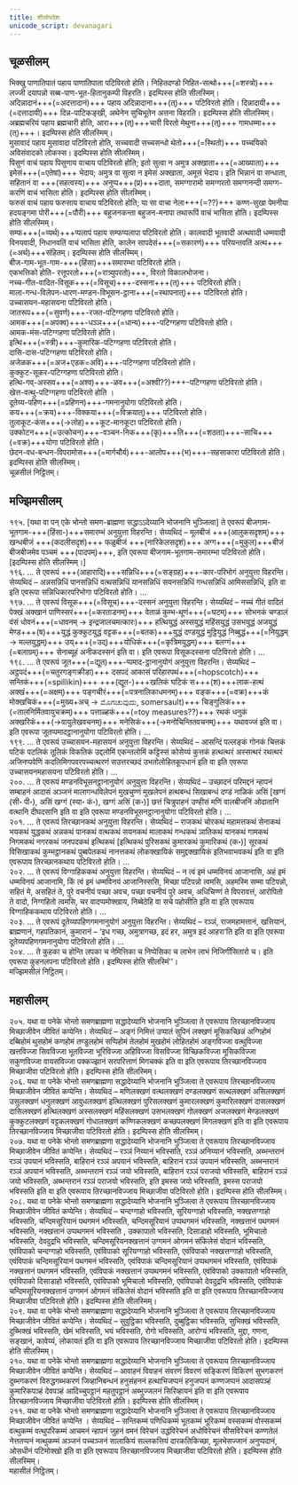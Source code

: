 ```yaml
---
title: शीलोपदेशः
unicode_script: devanagari
---
```


## चूळसीलम्
भिक्खु पाणातिपातं पहाय पाणातिपाता पटिविरतो होति। निहितदण्डो निहित-सत्थो+++(=शस्त्रो)+++ लज्जी दयापन्नो सब्ब-पाण-भूत-हितानुकम्पी विहरति। इदम्पिस्स होति सीलस्मिम्।  
अदिन्नादानं+++(=अदत्तादानं)+++ पहाय अदिन्नादाना+++(त्)+++ पटिविरतो होति। दिन्नादायी+++(=दत्तादायी)+++ दिन्न-पाटिकङ्खी, अथेनेन सुचिभूतेन अत्तना विहरति। इदम्पिस्स होति सीलस्मिम्।  
अब्रह्मचरियं पहाय ब्रह्मचारी होति, आरा+++(त्)+++चारी विरतो मेथुना+++(त्)+++ गामधम्मा+++(त्)+++। इदम्पिस्स होति सीलस्मिम्।  
मुसावादं पहाय मुसावादा पटिविरतो होति, सच्चवादी सच्चसन्धो थेतो+++(=स्थितो)+++ पच्चयिको अविसंवादको लोकस्स। इदम्पिस्स होति सीलस्मिम्।  
पिसुणं वाचं पहाय पिसुणाय वाचाय पटिविरतो होति; इतो सुत्वा न अमुत्र अक्खाता+++(=आख्याता)+++ इमेसं+++(=एतेषां)+++ भेदाय; अमुत्र वा सुत्वा न इमेसं अक्खाता, अमूसं भेदाय। इति भिन्नानं वा सन्धाता, सहितानं वा +++(सहत्वस्य)+++ अनुप्प+++(प्र)+++दाता, समग्गारामो समग्गरतो समग्गनन्दी समग्ग-करणिं वाचं भासिता होति। इदम्पिस्स होति सीलस्मिम्।  
फरुसं वाचं पहाय फरुसाय वाचाय पटिविरतो होति; या सा वाचा नेला+++(=??)+++ कण्ण-सुखा पेमनीया हदयङ्गमा पोरी+++(=पौरी)+++ बहुजनकन्ता बहुजन-मनापा तथारूपिं वाचं भासिता होति। इदम्पिस्स होति सीलस्मिम्।  
सम्फ+++(=व्यर्थ)+++प्पलापं पहाय सम्फप्पलापा पटिविरतो होति। कालवादी भूतवादी अत्थवादी धम्मवादी विनयवादी, निधानवतिं वाचं भासिता होति, कालेन सापदेसं+++(=सकारणं)+++ परियन्तवतिं अत्थ+++(=अर्थ)+++संहितम्। इदम्पिस्स होति सीलस्मिम्।  
बीज-गाम-भूत-गाम-+++(हिंसा)+++समारम्भा पटिविरतो होति।  
एकभत्तिको होति- रत्तूपरतो+++(=रात्र्युपरतो)+++, विरतो विकालभोजना।  
नच्च-गीत-वादित-विसूक+++(=विसूच)+++-दस्सना+++(त्)+++ पटिविरतो होति।  
माला-गन्ध-विलेपन-धारण-मण्डन-विभूसन-ट्ठाना+++(=स्थापनात्)+++ पटिविरतो होति।  
उच्चासयन-महासयना पटिविरतो होति।  
जातरूप+++(=सुवर्ण)+++-रजत-पटिग्गहणा पटिविरतो होति।  
आमक+++(=अपक्व)+++-धञ्ञ+++(=धान्य)+++-पटिग्गहणा पटिविरतो होति।  
आमक-मंस-पटिग्गहणा पटिविरतो होति।  
इत्थि+++(=स्त्री)+++-कुमारिक-पटिग्गहणा पटिविरतो होति।  
दासि-दास-पटिग्गहणा पटिविरतो होति।  
अजेळक+++(=अज+एडक=अवि)+++-पटिग्गहणा पटिविरतो होति।  
कुक्कुट-सूकर-पटिग्गहणा पटिविरतो होति।  
हत्थि-गव्-अस्सव+++(=अश्व)+++-ळव+++(=अश्वी??)+++-पटिग्गहणा पटिविरतो होति।  
खेत्त-वत्थु-पटिग्गहणा पटिविरतो होति ।  
दूतेय्य-पहिण+++(=प्रहिणन)+++-गमनानुयोगा पटिविरतो होति।  
कय+++(=क्रय)+++-विक्कया+++(=विक्रयात्)+++ पटिविरतो होति।  
तुलाकूट-कंस+++(→लोह)+++कूट-मानकूटा पटिविरतो होति।  
उक्कोटन+++(=उत्कोचन)+++-वञ्चन-निक+++(कृ)+++ति+++(=शठता)+++-साचि+++(=वक्र)+++योगा पटिविरतो होति।  
छेदन-वध-बन्धन-विपरामोस+++(=मार्गचौर्य)+++-आलोप+++(भ)+++-सहसाकारा पटिविरतो होति। इदम्पिस्स होति सीलस्मिम्।  
चूळसीलं निट्ठितम्।  


## मज्झिमसीलम्

१९५. [यथा वा पन् एके भोन्तो समण-ब्राह्मणा सद्धाऽऽदेय्यानि भोजनानि भुञ्जित्वा] ते एवरूपं बीजगाम-भूतगाम-+++(हिंसा-)+++समारम्भं अनुयुत्ता विहरन्ति। सेय्यथिदं – मूलबीजं +++(आलुकसदृशम्)+++ खन्धबीजं +++(कदलीसदृशं)+++ फळुबीजं +++(नारिकेलसदृशं)+++ अग्ग+++(=मुकुल)+++बीजं बीजबीजमेव पञ्चमं +++(पादपम्)+++, इति एवरूपा बीजगाम-भूतगाम-समारम्भा पटिविरतो होति। [इदम्पिस्स होति सीलस्मिम्।]  
१९६. … ते एवरूपं +++(आहारादि)+++सन्निधि+++(=सङ्ग्रह)+++-कार-परिभोगं अनुयुत्ता विहरन्ति। सेय्यथिदं – अन्नसन्निधिं पानसन्निधिं वत्थसन्निधिं यानसन्निधिं सयनसन्निधिं गन्धसन्निधिं आमिससन्निधिं, इति वा इति एवरूपा सन्निधिकारपरिभोगा पटिविरतो होति। …  
१९७. … ते एवरूपं विसूक+++(=विसूच)+++-दस्सनं अनुयुत्ता विहरन्ति। सेय्यथिदं – नच्चं गीतं वादितं पेक्खं अक्खानं पाणिस्सरं+++(=करताडनम्)+++ वेताळं कुम्भ-थूणं+++(=घटम्)+++ सोभनकं चण्डालं वंसं धोवनं+++(=धावनम् → इन्द्रजालचमत्कारः)+++ हत्थियुद्धं अस्सयुद्धं महिंसयुद्धं उसभयुद्धं अजयुद्धं मेण्ड+++(ष)+++युद्धं कुक्कुटयुद्धं वट्टक+++(=बतक)+++युद्धं दण्डयुद्धं मुट्ठियुद्धं निब्बुद्धं+++(=नियुद्धम् → मल्लयुद्धम्)+++ उय्+++(=उद्)+++योधिकं+++(=कृत्रिमयुद्धम्)+++ बलग्गं+++(=बलाग्रम्)+++ सेनाब्यूहं अनीकदस्सनं इति वा। इति एवरूपा विसूकदस्सना पटिविरतो होति। …  
१९८. … ते एवरूपं जूत+++(=द्यूत)+++-प्पमाद-ट्ठानानुयोगं अनुयुत्ता विहरन्ति। सेय्यथिदं – अट्ठपदं+++(=चतुरगङ्गक्रीडा)+++ दसपदं आकासं परिहारपथं+++(=hopscotch)+++ सन्तिकं+++(=spillikin)+++ +++(द्यूत-)+++खलिकं घटिकं स+++(श)+++लाक-हत्थं अक्खं+++(=अक्षम्)+++ पङ्गचीरं+++(=पत्रनालिकाधमनम्)+++ वङ्क+++(=वक्र)+++कं मोक्खचिकं+++(=मुख्य+अच् → ಮೊಗಚುವುದು, somersault)+++ चिङ्गुलिकं+++(=तालनिर्मितवायुचक्रम्)+++ पत्ताळ्हकं+++(=toy measures??)+++ रथकं धनुकं अक्खरिकं+++(→वायुलेखवचनम्)+++ मनेसिकं+++(→मनोचिन्तितवचनम्)+++ यथावज्जं इति वा। इति एवरूपा जूतप्पमादट्ठानानुयोगा पटिविरतो होति। …  
१९९. … ते एवरूपं उच्चासयन-महासयनं अनुयुत्ता विहरन्ति। सेय्यथिदं – आसन्दिं पल्लङ्कं गोनकं चित्तकं पटिकं पटलिकं तूलिकं विकतिकं उद्दलोमिं एकन्तलोमिं कट्टिस्सं कोसेय्यं कुत्तकं हत्थत्थरं अस्सत्थरं रथत्थरं अजिनप्पवेणिं कदलिमिगपवरपच्चत्थरणं सउत्तरच्छदं उभतोलोहितकूपधानं इति वा इति एवरूपा उच्चासयनमहासयना पटिविरतो होति। …  
२००. … ते एवरूपं मण्डनविभूसनट्ठानानुयोगं अनुयुत्ता विहरन्ति। सेय्यथिदं – उच्छादनं परिमद्दनं न्हापनं सम्बाहनं आदासं अञ्जनं मालागन्धविलेपनं मुखचुण्णं मुखलेपनं हत्थबन्धं सिखाबन्धं दण्डं नाळिकं असिं [खग्गं (सी॰ पी॰), असिं खग्गं (स्या॰ कं॰), खग्गं असिं (क॰)] छत्तं चित्रुपाहनं उण्हीसं मणिं वालबीजनिं ओदातानि वत्थानि दीघदसानि इति वा इति एवरूपा मण्डनविभूसनट्ठानानुयोगा पटिविरतो होति। …  
२०१. … ते एवरूपं तिरच्छानकथं अनुयुत्ता विहरन्ति। सेय्यथिदं – राजकथं चोरकथं महामत्तकथं सेनाकथं भयकथं युद्धकथं अन्नकथं पानकथं वत्थकथं सयनकथं मालाकथं गन्धकथं ञातिकथं यानकथं गामकथं निगमकथं नगरकथं जनपदकथं इत्थिकथं [इत्थिकथं पुरिसकथं कुमारकथं कुमारिकथं (क॰)] सूरकथं विसिखाकथं कुम्भट्ठानकथं पुब्बपेतकथं नानत्तकथं लोकक्खायिकं समुद्दक्खायिकं इतिभवाभवकथं इति वा इति एवरूपाय तिरच्छानकथाय पटिविरतो होति। …  
२०२. … ते एवरूपं विग्गाहिककथं अनुयुत्ता विहरन्ति। सेय्यथिदं – न त्वं इमं धम्मविनयं आजानासि, अहं इमं धम्मविनयं आजानामि, किं त्वं इमं धम्मविनयं आजानिस्ससि, मिच्छा पटिपन्नो त्वमसि, अहमस्मि सम्मा पटिपन्नो, सहितं मे, असहितं ते, पुरे वचनीयं पच्छा अवच, पच्छा वचनीयं पुरे अवच, अधिचिण्णं ते विपरावत्तं, आरोपितो ते वादो, निग्गहितो त्वमसि, चर वादप्पमोक्खाय, निब्बेठेहि वा सचे पहोसीति इति वा इति एवरूपाय विग्गाहिककथाय पटिविरतो होति। …  
२०३. … ते एवरूपं दूतेय्यपहिणगमनानुयोगं अनुयुत्ता विहरन्ति। सेय्यथिदं – रञ्ञं, राजमहामत्तानं, खत्तियानं, ब्राह्मणानं, गहपतिकानं, कुमारानं – ‘इध गच्छ, अमुत्रागच्छ, इदं हर, अमुत्र इदं आहरा’ति इति वा इति एवरूपा दूतेय्यपहिणगमनानुयोगा पटिविरतो होति। …  
२०४. … ते कुहका च होन्ति लपका च नेमित्तिका च निप्पेसिका च लाभेन लाभं निजिगींसितारो च। इति एवरूपा कुहनलपना पटिविरतो होति। इदम्पिस्स होति सीलस्मिं’’।  
मज्झिमसीलं निट्ठितम्।  


## महासीलम्

२०५. यथा वा पनेके भोन्तो समणब्राह्मणा सद्धादेय्यानि भोजनानि भुञ्जित्वा ते एवरूपाय तिरच्छानविज्जाय मिच्छाजीवेन जीवितं कप्पेन्ति। सेय्यथिदं – अङ्गं निमित्तं उप्पातं सुपिनं लक्खणं मूसिकच्छिन्नं अग्गिहोमं दब्बिहोमं थुसहोमं कणहोमं तण्डुलहोमं सप्पिहोमं तेलहोमं मुखहोमं लोहितहोमं अङ्गविज्जा वत्थुविज्जा खत्तविज्जा सिवविज्जा भूतविज्जा भूरिविज्जा अहिविज्जा विसविज्जा विच्छिकविज्जा मूसिकविज्जा सकुणविज्जा वायसविज्जा पक्कज्झानं सरपरित्ताणं मिगचक्कं इति वा इति एवरूपाय तिरच्छानविज्जाय मिच्छाजीवा पटिविरतो होति। इदम्पिस्स होति सीलस्मिम्।  
२०६. यथा वा पनेके भोन्तो समणब्राह्मणा सद्धादेय्यानि भोजनानि भुञ्जित्वा ते एवरूपाय तिरच्छानविज्जाय मिच्छाजीवेन जीवितं कप्पेन्ति। सेय्यथिदं – मणिलक्खणं वत्थलक्खणं दण्डलक्खणं सत्थलक्खणं असिलक्खणं उसुलक्खणं धनुलक्खणं आवुधलक्खणं इत्थिलक्खणं पुरिसलक्खणं कुमारलक्खणं कुमारिलक्खणं दासलक्खणं दासिलक्खणं हत्थिलक्खणं अस्सलक्खणं महिंसलक्खणं उसभलक्खणं गोलक्खणं अजलक्खणं मेण्डलक्खणं कुक्कुटलक्खणं वट्टकलक्खणं गोधालक्खणं कण्णिकलक्खणं कच्छपलक्खणं मिगलक्खणं इति वा इति एवरूपाय तिरच्छानविज्जाय मिच्छाजीवा पटिविरतो होति। इदम्पिस्स होति सीलस्मिम्।  
२०७. यथा वा पनेके भोन्तो समणब्राह्मणा सद्धादेय्यानि भोजनानि भुञ्जित्वा ते एवरूपाय तिरच्छानविज्जाय मिच्छाजीवेन जीवितं कप्पेन्ति। सेय्यथिदं – रञ्ञं निय्यानं भविस्सति, रञ्ञं अनिय्यानं भविस्सति, अब्भन्तरानं रञ्ञं उपयानं भविस्सति, बाहिरानं रञ्ञं अपयानं भविस्सति, बाहिरानं रञ्ञं उपयानं भविस्सति, अब्भन्तरानं रञ्ञं अपयानं भविस्सति, अब्भन्तरानं रञ्ञं जयो भविस्सति, बाहिरानं रञ्ञं पराजयो भविस्सति, बाहिरानं रञ्ञं जयो भविस्सति, अब्भन्तरानं रञ्ञं पराजयो भविस्सति, इति इमस्स जयो भविस्सति, इमस्स पराजयो भविस्सति इति वा इति एवरूपाय तिरच्छानविज्जाय मिच्छाजीवा पटिविरतो होति। इदम्पिस्स होति सीलस्मिम्।  
२०८. यथा वा पनेके भोन्तो समणब्राह्मणा सद्धादेय्यानि भोजनानि भुञ्जित्वा ते एवरूपाय तिरच्छानविज्जाय मिच्छाजीवेन जीवितं कप्पेन्ति। सेय्यथिदं – चन्दग्गाहो भविस्सति, सूरियग्गाहो भविस्सति, नक्खत्तग्गाहो भविस्सति, चन्दिमसूरियानं पथगमनं भविस्सति, चन्दिमसूरियानं उप्पथगमनं भविस्सति, नक्खत्तानं पथगमनं भविस्सति, नक्खत्तानं उप्पथगमनं भविस्सति , उक्कापातो भविस्सति, दिसाडाहो भविस्सति, भूमिचालो भविस्सति, देवदुद्रभि भविस्सति, चन्दिमसूरियनक्खत्तानं उग्गमनं ओगमनं संकिलेसं वोदानं भविस्सति, एवंविपाको चन्दग्गाहो भविस्सति, एवंविपाको सूरियग्गाहो भविस्सति, एवंविपाको नक्खत्तग्गाहो भविस्सति, एवंविपाकं चन्दिमसूरियानं पथगमनं भविस्सति, एवंविपाकं चन्दिमसूरियानं उप्पथगमनं भविस्सति, एवंविपाकं नक्खत्तानं पथगमनं भविस्सति, एवंविपाकं नक्खत्तानं उप्पथगमनं भविस्सति, एवंविपाको उक्कापातो भविस्सति, एवंविपाको दिसाडाहो भविस्सति, एवंविपाको भूमिचालो भविस्सति, एवंविपाको देवदुद्रभि भविस्सति, एवंविपाकं चन्दिमसूरियनक्खत्तानं उग्गमनं ओगमनं संकिलेसं वोदानं भविस्सति इति वा इति एवरूपाय तिरच्छानविज्जाय मिच्छाजीवा पटिविरतो होति। इदम्पिस्स होति सीलस्मिम्।  
२०९. यथा वा पनेके भोन्तो समणब्राह्मणा सद्धादेय्यानि भोजनानि भुञ्जित्वा ते एवरूपाय तिरच्छानविज्जाय मिच्छाजीवेन जीवितं कप्पेन्ति। सेय्यथिदं – सुवुट्ठिका भविस्सति, दुब्बुट्ठिका भविस्सति, सुभिक्खं भविस्सति, दुब्भिक्खं भविस्सति, खेमं भविस्सति, भयं भविस्सति, रोगो भविस्सति, आरोग्यं भविस्सति, मुद्दा, गणना, सङ्खानं, कावेय्यं, लोकायतं इति वा इति एवरूपाय तिरच्छानविज्जाय मिच्छाजीवा पटिविरतो होति। इदम्पिस्स होति सीलस्मिम्।  
२१०. यथा वा पनेके भोन्तो समणब्राह्मणा सद्धादेय्यानि भोजनानि भुञ्जित्वा ते एवरूपाय तिरच्छानविज्जाय मिच्छाजीवेन जीवितं कप्पेन्ति। सेय्यथिदं – आवाहनं विवाहनं संवरणं विवरणं सङ्किरणं विकिरणं सुभगकरणं दुब्भगकरणं विरुद्धगब्भकरणं जिव्हानिबन्धनं हनुसंहननं हत्थाभिजप्पनं हनुजप्पनं कण्णजप्पनं आदासपञ्हं कुमारिकपञ्हं देवपञ्हं आदिच्चुपट्ठानं महतुपट्ठानं अब्भुज्जलनं सिरिव्हायनं इति वा इति एवरूपाय तिरच्छानविज्जाय मिच्छाजीवा पटिविरतो होति। इदम्पिस्स होति सीलस्मिम्।  
२११. यथा वा पनेके भोन्तो समणब्राह्मणा सद्धादेय्यानि भोजनानि भुञ्जित्वा ते एवरूपाय तिरच्छानविज्जाय मिच्छाजीवेन जीवितं कप्पेन्ति । सेय्यथिदं – सन्तिकम्मं पणिधिकम्मं भूतकम्मं भूरिकम्मं वस्सकम्मं वोस्सकम्मं वत्थुकम्मं वत्थुपरिकम्मं आचमनं न्हापनं जुहनं वमनं विरेचनं उद्धंविरेचनं अधोविरेचनं सीसविरेचनं कण्णतेलं नेत्ततप्पनं नत्थुकम्मं अञ्जनं पच्चञ्जनं सालाकियं सल्लकत्तियं दारकतिकिच्छा, मूलभेसज्जानं अनुप्पदानं, ओसधीनं पटिमोक्खो इति वा इति एवरूपाय तिरच्छानविज्जाय मिच्छाजीवा पटिविरतो होति। इदम्पिस्स होति सीलस्मिम्।  
महासीलं निट्ठितम्।  
